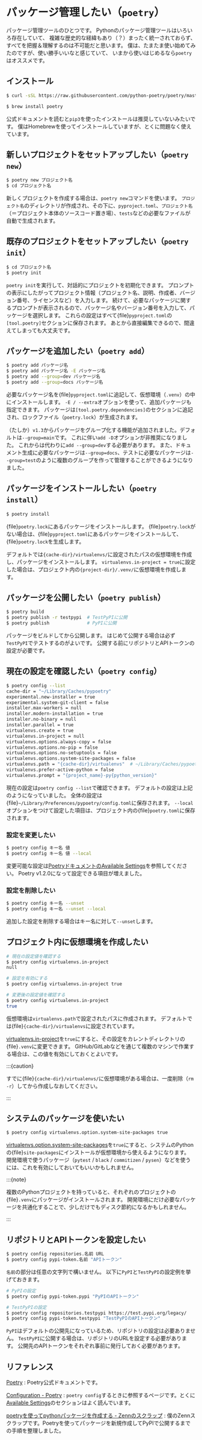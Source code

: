 # パッケージ管理したい（``poetry``）

パッケージ管理ツールのひとつです。
Pythonのパッケージ管理ツールはいろいろ存在していて、
複雑な歴史的な経緯もあり（？）まったく統一されておらず、
すべてを把握＆理解するのは不可能だと思います。
僕は、たまたま使い始めてみたのですが、使い勝手いいなと感じていて、
いまから使いはじめるなら``poetry``はオススメです。

## インストール

```bash
$ curl -sSL https://raw.githubusercontent.com/python-poetry/poetry/master/get-poetry.py | python -
```

```bash
$ brew install poetry
```

公式ドキュメントを読むと``pip3``を使ったインストールは推奨していないみたいです。
僕はHomebrewを使ってインストールしていますが、とくに問題なく使えています。

## 新しいプロジェクトをセットアップしたい（``poetry new``）

```bash
$ poetry new プロジェクト名
$ cd プロジェクト名
```

新しくプロジェクトを作成する場合は、``poetry new``コマンドを使います。
``プロジェクト名``のディレクトリが作成され、その下に、``pyproject.toml``、``プロジェクト名``（＝プロジェクト本体のソースコード置き場）、``tests``などの必要なファイルが自動で生成されます。

## 既存のプロジェクトをセットアップしたい（``poetry init``）

```bash
$ cd プロジェクト名
$ poetry init
```

``poetry init``を実行して、対話的にプロジェクトを初期化できます。
プロンプトの表示にしたがってプロジェクト情報（プロジェクト名、説明、作成者、バージョン番号、ライセンスなど）を入力します。
続けて、必要なパッケージに関するプロンプトが表示されるので、パッケージ名やバージョン番号を入力して、パッケージを選択します。
これらの設定はすべて{file}`pyproject.toml`の``[tool.poetry]``セクションに保存されます。
あとから直接編集できるので、間違えてしまっても大丈夫です。

## パッケージを追加したい（``poetry add``）

```bash
$ poetry add パッケージ名
$ poetry add パッケージ名 -E パッケージ名
$ poetry add --group=dev パッケージ名
$ poetry add --group=docs パッケージ名
```

必要なパッケージ名を{file}`pyproject.toml`に追記して、仮想環境（``.venv``）の中にインストールします。
``-E / --extra``オプションを使って、追加パッケージも指定できます。
パッケージは``[tool.poetry.dependencies]``のセクションに追記され、ロックファイル（``poetry.lock``）が生成されます。

（たしか）``v1.3``からパッケージをグループ化する機能が追加されました。デフォルトは``--group=main``です。
これに伴い``add -D``オプションが非推奨になりました。
これからは代わりに``add --group=dev``する必要があります。
また、ドキュメント生成に必要なパッケージは``--group=docs``、テストに必要なパッケージは``--group=test``のように複数のグループを作って管理することができるようになりました。

## パッケージをインストールしたい（``poetry install``）

```bash
$ poetry install
```

{file}`poetry.lock`にあるパッケージをインストールします。
{file}`poetry.lock`がない場合は、{file}`pyproject.toml`にあるパッケージをインストールして、{file}`poetry.lock`を生成します。

デフォルトでは``{cache-dir}/virtualenvs/``に設定されたパスの仮想環境を作成し、パッケージをインストールします。
``virtualenvs.in-project = true``に設定した場合は、プロジェクト内の``{project-dir}/.venv/``に仮想環境を作成します。

## パッケージを公開したい（``poetry publish``）

```bash
$ poetry build
$ poetry publish -r testpypi  # TestPyPIに公開
$ poetry publish              # PyPIに公開
```

パッケージをビルドしてから公開します。
はじめて公開する場合は必ず``TestPyPI``でテストするのがよいです。
公開する前にリポジトリとAPIトークンの設定が必要です。

## 現在の設定を確認したい（``poetry config``）

```bash
$ poetry config --list
cache-dir = "~/Library/Caches/pypoetry"
experimental.new-installer = true
experimental.system-git-client = false
installer.max-workers = null
installer.modern-installation = true
installer.no-binary = null
installer.parallel = true
virtualenvs.create = true
virtualenvs.in-project = null
virtualenvs.options.always-copy = false
virtualenvs.options.no-pip = false
virtualenvs.options.no-setuptools = false
virtualenvs.options.system-site-packages = false
virtualenvs.path = "{cache-dir}/virtualenvs"  # ~/Library/Caches/pypoetry/virtualenvs
virtualenvs.prefer-active-python = false
virtualenvs.prompt = "{project_name}-py{python_version}"
```

現在の設定は``poetry config --list``で確認できます。
デフォルトの設定は上記のようになっていました。
全体の設定は{file}`~/Library/Preferences/pypoetry/config.toml`に保存されます。
`--local`オプションをつけて設定した項目は、プロジェクト内の{file}`poetry.toml`に保存されます。

### 設定を変更したい

```bash
$ poetry config キー名 値
$ poetry config キー名 値 --local
```

変更可能な設定は[PoetryドキュメントのAvailable Settings](https://python-poetry.org/docs/configuration/#available-settings)を参照してください。
Poetry v1.2.0になって設定できる項目が増えました。

### 設定を削除したい

```bash
$ poetry config キー名 --unset
$ poetry config キー名 --unset --local
```

追加した設定を削除する場合はキー名に対して``--unset``します。

## プロジェクト内に仮想環境を作成したい

```bash
# 現在の設定値を確認する
$ poetry config virtualenvs.in-project
null

# 設定を有効にする
$ poetry config virtualenvs.in-project true

# 変更後の設定値を確認する
$ poetry config virtualenvs.in-project
true
```

仮想環境は``virtualenvs.path``で設定されたパスに作成されます。
デフォルトでは{file}``{cache-dir}/virtualenvs``に設定されています。

[virtualenvs.in-project](https://python-poetry.org/docs/configuration/#virtualenvsin-project)を``true``にすると、その設定をカレントディレクトリの{file}``.venv``に変更できます。
GitHub/GitLabなどを通じて複数のマシンで作業する場合は、この値を有効にしておくとよいです。

:::{caution}

すでに{file}`{cache-dir}/virtualenvs/`に仮想環境がある場合は、一度削除（``rm -r``）してから作成しなおしてください。

:::

## システムのパッケージを使いたい

```bash
$ poetry config virtualenvs.option.system-site-packages true
```

[virtualenvs.option.system-site-packages](https://python-poetry.org/docs/configuration/#virtualenvsoptionssystem-site-packages)を``true``にすると、システムのPythonの{file}``site-packages``にインストールが仮想環境から使えるようになります。
開発環境で使うパッケージ（``pytest`` / ``black`` / ``commitizen`` / ``pysen``）などを使うには、これを有効にしておいてもいいかもしれません。

:::{note}

複数のPythonプロジェクトを持っていると、それぞれのプロジェクトの{file}`.venv`にパッケージがインストールされます。
開発環境にだけ必要なパッケージを共通化することで、少しだけでもディスク節約になるかもしれません。

:::

## リポジトリとAPIトークンを設定したい

```bash
$ poetry config repositories.名前 URL
$ poetry config pypi-token.名前 "APIトークン"
```

``名前``の部分は任意の文字列で構いません。
以下に``PyPI``と``TestPyPI``の設定例を挙げておきます。

```bash
# PyPIの設定
$ poetry config pypi-token.pypi "PyPIのAPIトークン"

# TestPyPIの設定
$ poetry config repositories.testpypi https://test.pypi.org/legacy/
$ poetry config pypi-token.testpypi "TestPyPIのAPIトークン"
```

``PyPI``はデフォルトの公開先になっているため、リポジトリの設定は必要ありません。
``TestPyPI``に公開する場合は、リポジトリのURLを設定する必要があります。
公開先のAPIトークンをそれぞれ事前に発行しておく必要があります。

## リファレンス

[Poetry](https://python-poetry.org/)
: Poetry公式ドキュメントです。

[Configuration - Poetry](https://python-poetry.org/docs/configuration/)
: ``poetry config``するときに参照するページです。とくに[Available Settings](https://python-poetry.org/docs/configuration/#available-settings)のセクションはよく読んでいます。

[poetryを使ってpythonパッケージを作成する - Zennのスクラップ](https://zenn.dev/shotakaha/scraps/9416c30cd7745a)
: 僕のZennスクラップです。Poetryを使ってパッケージを新規作成してPyPIで公開するまでの手順を整理しました。
